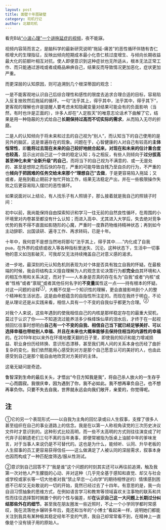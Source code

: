 ```yaml
---
layout: post
title: 面壁十年图破壁
category: 司机行记
author: 北辕司机
---
```


看完B站[“小波心理”一个讲拖延症的视频](www.bilibili.com/video/BV13U411F7FY)，夜不能寐。

视频内容简而言之，是脑科学的最新研究说明“拖延-痛苦”的恶性循环伴随有杏仁核增大的生理指征，反映出倾向短期成本最小化杏仁核过度增生、与倾向长期收益最大化的前额叶相互对抗，使人即便意识到这种症状也无所适从，根本无法正常工作、而只能通过游戏或者成瘾品麻痹自己，结果反而导致情况更加恶化，症状更加严重。

而更深层的认知原因，则可追溯到几个根深蒂固的观念：

一是不能客观地认识自己后综合理性和感性的限度去追求合理合适的目标，容易陷入反复挫败然后拖延的循环。一句“法乎其上，得乎其中，法乎其中，得乎其下”，更客观的理解也许是提醒人要考虑未知隐藏变量对结果可能会有的负面影响（当然，有时也许是正面的），许多人却在“人定胜天”的唯意志论话术下曲解了它，结果是用一种隐蔽的方式给自己**长期保持过高而不切实际的需求**，从而陷入无尽的折磨。

二是人的认知倾向于将未来和过去的自己视为“别人”，而认知当下的自己使用的是另外的脑区，这是普遍存在的现象。问题在于，心智健康的人对自己有较高的**主体恒常性**，即**能将过去现在未来的自己较好地统合起来，对现在和未来的估计重合度也较高**，显示出对自己这一个体的稳定认知；与之相反，有些人则倾向于**过分拔高甚至神化未来“全新升级”的自己**，而将当下的自己视为不满意的、或一无是处的、甚至是想除之而后快的存在，严重的可能导致自残乃至自杀的行为，不严重的也**倾向于把困难的任务交给未来那个“理想自己”去做**，于是更容易陷入拖延；又或者，是拖到截止期前才匆忙开始工作，结果无法稳定产出，并在一些极限操作失败之后更容易陷入摆烂的恶性循环。

如果说面对以上结论，有人找乐子有人照镜子，那么接着就是我自己的照镜子时间：

初中以前，我尚能保持自由探索知识和学习一往无前的自然良性循环，在周围的小环境里对内卷甚至都没有什么认知；而进入高中、尤其进入大学后，失去绝对竞争优势的我不得不直面如影随形的心魔，严重时一度靠药物维持精神状态；再到如今主动辞职、出国读研、遍寻工作、再求转码，已是十年。

十年中，我何尝不是想当然地将那句“法乎其上，得乎其中……”内化成了自我pua，在外界的成绩或收入等各种指标里迷失、沉沦。这种状态下，生活中一切事物的意义如泡影破灭，可我却又无法持续掩盖自己对意义感的渴求。

进一步地，最深刻的元认知危机则表现为对个体是否具有独立自我的怀疑。在最极端的时候，我会将结构主义擅自理解为人的观念言论决策行为都**完全**由其环境和人的相互作用和关系决定，而对于——人本身是否真的存在名为“自我”或者“内核”或者“性格”或者“禀赋”或者其他任何名字的**不变量**属性这一点——持有根本的怀疑。对这一问题的诠释<sup>①</sup>，大概不仅是一个知识性的理解，更会直接影响到个人的整个精神和生活状态，这是由命题蕴含的自指性所注定的。而现在我终于明白，不论是从理论还是从实践来看，相信人具有一个不变的自我似乎都更为合理。<sup>②</sup>

对我个人来说，这些年遇到的使我相信自己的内核是那样稳定存在的最重大契机，莫过于认识了你——不知道流过能养活多少株绛珠仙草的泪水后，才终于在一起视频回忆往事时想明白**自己有一个不变的自我、相信自己当下就已经足够美好、可以选择幸福也带给别人幸福、并且在未来也大概率能够去保持住相当的内源性的幸福**的。在2019年初以来外在环境地覆天翻的日子里，即使我的知识和能力增减损益、职业身份历经转换、意识形态漂移，甚至我们两人间的关系本身也历经了曲折复杂的变化，我们依然能用心感受到对方是那个自己愿意认可的美好的人，也由此感受到自己是那个能自由地欣赏对方美好的主体。

这毫无疑问是奇迹。

<span style="color: rgba(0,0,0,1);">鲁智深到生命的最后关头，才悟出“今日方知我是我”，将自己杀人放火的一生存乎一心而圆寂。我很庆幸，因为遇到了你，我不必如此。我不想再辜负自己，也不想再辜负你。只要不失去自我，世界就永远会向我们敞开，亲爱的，你觉得呢。</span>

## 注

①它的另一个表现形式——以自我为主角的回忆录或曰人生叙事，支撑了很多人甚至组织在自己的事业道路上的信念。我是在以第一人称视角读党的三次历史决议文件时才意识到的。这种形式比较高明，而一些不太高明的方式则往往演变成了时代弃子前朝遗老们三句不离的当年勇事，即便常被指为饭桌上油腻中年的爹味发言，对于当事人来说仍是不可替代的。这也是为什么，能倾听、认同、升华老板的人生叙事的员工更容易获得信任——这么做满足了人被认同的深层需求，叙事本身也因而构成了一种匹配度筛选/服从性测试。

②意识到自己回答不了“我是谁”这个问题的时刻其实还可以再往前追溯，触及我第一次对他人产生朦胧的心动、并对这种（几乎完全基于感知和直觉、却又与社会或学校或家长等一切大他者对我“禁止早恋一心向学”的期待相悖逆的）情愫感到困惑不已却又无处敢说的一切的开始，竟然已经过去了十四年。有意思的是，我一向自诩习惯抽象的思维方式，在例如语言学习和教育等领域喜欢关注事物的联系和共性而往往选择暂时搁置个例的个性与偏差，却**在认识自己这一大问题上长期过分纠结那些外在的细节**。甚至我在朋友圈发一些近照时，不止一个小学同学都时常感叹，我在流落他乡辗转多年后，竟还和当年的“小博士”看起来一样，说明她们都能关注到我具有某种极其稳定经年不变的气质，我自己却常常看不到，在精神上一直像是个没有镜子用的原始人。